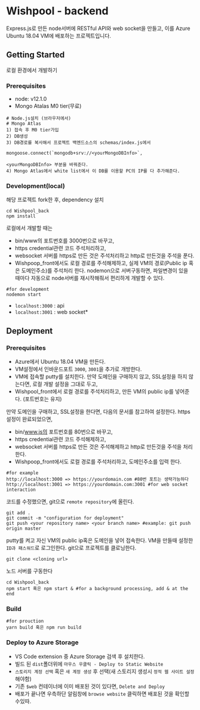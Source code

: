 # Wishpool - backend

Express.js로 만든 node서버에 RESTful API와 web socket을 만들고, 이를 Azure Ubuntu 18.04 VM에 배포하는 프로젝트입니다.

## Getting Started

로컬 환경에서 개발하기

### Prerequisites

* node: v12.1.0
* Mongo Atalas M0 tier(무료)

```
# Node.js설치 (브라우저에서)
# Mongo Atlas 
1) 접속 후 M0 tier가입 
2) DB생성
3) DB경로를 복사해서 프로젝트 백엔드소스의 schemas/index.js에서 

mongoose.connect(`mongodb+srv://<yourMongoDBInfo>`,

<yourMongoDBInfo> 부분을 바꿔준다.
4) Mongo Atlas에서 white list에서 이 DB를 이용할 PC의 IP를 다 추가해준다.
```

### Development(local)

해당 프로젝트 fork한 후, dependency 설치

```
cd Wishpool_back
npm install
```
로컬에서 개발할 때는
* bin/www의 포트번호를 3000번으로 바꾸고,
* https credential관련 코드 주석처리하고,
* websocket 서버를 https로 만든 것은 주석처리하고 http로 만든것을 주석을 푼다.
* Wishpoop_front에서도 로컬 경로를 주석해제하고, 실제 VM의 경로(Public ip 혹은 도메인주소)를 주석처리 한다.
nodemon으로 서버구동하면, 파일변경이 있을 때마다 자동으로 node서버를 재시작해줘서 편리하게 개발할 수 있다.

```
#for development
nodemon start
```
* ```localhost:3000``` : api
* ```localhost:3001``` : web socket*

## Deployment
### Prerequisites
* Azure에서 Ubuntu 18.04 VM을 만든다.
* VM설정에서 인바운드포트 ```3000```, ```3001```을 추가로 개방한다.
* VM에 접속할 putty를 설치한다.
만약 도메인을 구매하지 않고, SSL설정을 하지 않는다면,
로컬 개발 설정을 그대로 두고,
* Wishpool_front에서 로컬 경로를 주석처리하고, 만든 VM의 public ip를 넣어준다. (포트번호는 유지)

만약 도메인을 구매하고, SSL설정을 한다면, 다음의 문서를 참고하여 설정한다.
https설정이 완료되었으면,
* bin/www.js의 포트번호를 80번으로 바꾸고,
* https credential관련 코드 주석해제하고,
* websocket 서버를 https로 만든 것은 주석해제하고 http로 만든것을 주석을 처리한다.
* Wishpoop_front에서도 로컬 경로를 주석처리하고, 도메인주소를 입력 한다.
```
#for example
http://localhost:3000 => https://yourdomain.com #80번 포트는 생략가능하다
http://localhost:3001 => https://yourdomain.com:3001 #for web socket interaction
```
코드를 수정했으면, git으로 ```remote repository```에 올린다.
```
git add .
git commit -m "configuration for deployment"
git push <your repository name> <your branch name> #example: git push origin master
```

putty를 켜고
자신 VM의 public ip혹은 도메인을 넣어 접속한다.
VM을 만들때 설정한 ```ID과 패스워드```로 로그인한다.
git으로 프로젝트를 클로닝한다.

```
git clone <cloning url>
```
노드 서버를 구동한다
```
cd Wishpool_back
npm start 혹은 npm start & #for a background processing, add & at the end
```



### Build


```
#for prouction
yarn build 혹은 npm run build
```
### Deploy to Azure Storage
* VS Code extension 중 Azure Storage 검색 후 설치한다.
* 빌드 된 ```dist```폴더위에 ```마우스 우클릭 - Deploy to Static Website```
* ```스토리지 계정 선택``` 혹은 ```새 계정 생성``` 후 선택(새 스토리지 생성시 ```정적 웹 사이트 설정```해야함)
* 기존 ```$web``` 컨테이너에 이미 배포된 것이 있다면, ```Delete and Deploy```
* 배포가 끝나면 우측하단 알림창에 ```browse website``` 클릭하면 배포된 것을 확인할 수있따.

